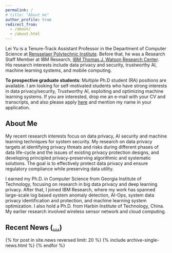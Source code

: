 ```yaml
---
permalink: /
# title: "About me"
author_profile: true
redirect_from: 
  - /about/
  - /about.html
---
```


Lei Yu is a Tenure-Track Assistant Professor in the Department of Computer Science at [Rensselaer Polytechnic Institute](https://www.rpi.edu/). Before that, he was a Research Staff Member at IBM Research, [IBM Thomas J. Watson Research Center](https://research.ibm.com/labs/watson/). His research interests include data privacy and security, trustworthy AI, machine learning systems, and mobile computing.

**To prospective graduate students**: Multiple Ph.D student (RA) positions are available. I am looking for self-motivated students who have strong interests in data privacy/security, Trustworthy AI, exploiting and optimizing machine learning systems. If you are interested, drop me an e-mail with your CV and transcripts, and also please apply [here](https://admissions.rpi.edu/graduate/masters-and-phd-applicants) and mention my name in your application.


## About Me
My recent research interests focus on data privacy, AI security and machine learning techniques for system security. My research on data privacy targets at identifying privacy threats and risks during different phases of data life-cycle and the issues of existing privacy protection designs, and developing principled privacy-preserving algorithmic and systematic solutions. The goal is to effectively protect data privacy and ensure regulatory compliance while preserving data utility.

I earned my Ph.D. in Computer Science from Georgia Institute of Technology, focusing on research in big data privacy and deep learning privacy. After that, I joined IBM Research, where my work has spanned large-scale log based system anomaly detection, AI-Ops, system data privacy identification and protection, and machine learning system optimization. I also hold a Ph.D. from Harbin Institute of Technology, China. My earlier research involved wireless sensor network and cloud computing.

 
## Recent News ([...](/news/))
<div class="grid__wrapper">
  {% for post in site.news reversed limit: 20 %}
     {% include archive-single-news.html %}
  {% endfor %}
</div>

 
